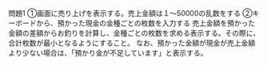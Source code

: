 問題1
①画面に売り上げを表示する。売上金額は１～50000の乱数をする
②キーボードから、預かった現金の金種ごとの枚数を入力する
売上金額を預かった金額の差額からお釣りを計算し、金種ごとの枚数を求める表示する。その際に、合計枚数が最小となるようにすること。
なお、預かった金額が現金が売上金額より少ない場合は、「預かり金が不足しています」と表示する。

